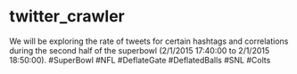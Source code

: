 # twitter_crawler

We will be exploring the rate of tweets for certain hashtags and correlations during the second half of the superbowl (2/1/2015 17:40:00 to 2/1/2015 18:50:00).
#SuperBowl
#NFL
#DeflateGate
#DeflatedBalls
#SNL
#Colts
